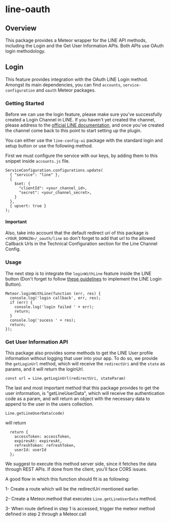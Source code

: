 # line-oauth

## Overview

This package provides a Meteor wrapper for the LINE API methods, including the Login and the Get User Information APIs. Both APIs use OAuth login methodology.


## Login

This feature provides integration with the OAuth LINE Login method. Amongst its main dependencies, you can find ```accounts```, ```service-configuration``` and ```oauth``` Meteor packages.

### Getting Started

Before we can use the login feature, please make sure you've successfully created a Login Channel in LINE. If you haven't yet created the channel, please address to the [official LINE documentation](https://developers.line.me/line-login/overview#line_login_step), and once you've created the channel come back to this point to start setting up the plugin.

You can either use the `line-config-ui` package with the standard login and setup button or use the following method.

First we must configure the service with our keys, by adding them to this snippet inside ```accounts.js``` file.

```
ServiceConfiguration.configurations.update(
  { "service": "line" },
  {
    $set: {
      "clientId": <your_channel_id>,
      "secret": <your_channel_secret>,
    }
  },
  { upsert: true }
);
```
#### Important

Also, take into account that the default redirect uri of this package is ```<YOUR_DOMAIN>/_oauth/line``` so don't forget to add that url to the allowed Callback Urls in the Technical Configuration section for the Line Channel Config.

### Usage

The next step is to integrate the ```loginWithLine``` feature inside the LINE button (Don't forget to follow [these guidelines](https://developers.line.me/web-api/setting-up-login-button) to implement the LINE Login Button).

```
Meteor.loginWithLine(function (err, res) {
  console.log('login callback', err, res);
  if (err) {
    console.log('login failed ' + err);
    return;
  }
  console.log('sucess ' + res);
  return;
});
```

### Get User Information API

This package also provides some methods to get the LINE User profile information without logging that user into your app. 
To do so, we provide the ```getLoginUrl``` method, which will receive the ```redirectUri``` and the ```state``` as params, and it will return the loginUrl.

```
const url = Line.getLoginUrl(redirectUri, stateParam)
```

The last and most important method that this package provides to get the user information, is "getLineUserData", which will receive the authentication code as a param, and will return an object with the necessary data to append to the user in the users collection.

``` Line.getLineUserData(code) ```

will return

```
  return { 
    accessToken: accessToken,
    expiresAt: expiresAt,
    refreshToken: refreshToken,
    userId: userId
  };
  ``` 

We suggest to execute this method server side, since it fetches the data through REST APIs. If done from the client, you'll face CORS issues.

A good flow in which this function should fit is as following:

1- Create a route which will be the redirectUri mentioned earlier.

2- Create a Meteor.method that executes ```Line.getLineUserData``` method.

3- When route defined in step 1 is accessed, trigger the meteor method defined in step 2 through a Meteor.call
